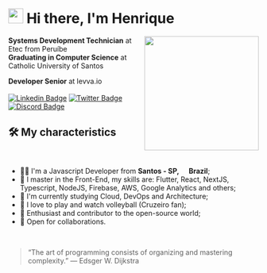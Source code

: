 <h1><img src="https://emojis.slackmojis.com/emojis/images/1570211625/6611/wave-animated.gif?1570211625" width="30"/> Hi there, I'm Henrique </h1>
<img align='right' src="https://media.giphy.com/media/M9gbBd9nbDrOTu1Mqx/giphy.gif" width="230">

**Systems Development Technician** at Etec from Peruíbe
<br>
**Graduating in Computer Science** at Catholic University of Santos
<br>

**Developer Senior** at levva.io
<br><br>
[![Linkedin Badge](https://img.shields.io/badge/-LinkedIn-0e76a8?style=flat&logo=Linkedin&logoColor=white)](https://www.linkedin.com/in/henrique-martins-03436/)
[![Twitter Badge](https://img.shields.io/badge/-Twitter-00acee?style=flat&logo=Twitter&logoColor=white)](https://twitter.com/hmartinsdev)
[![Discord Badge](https://img.shields.io/badge/Discord-7289DA?style=flat&logo=discord&logoColor=white)](https://henriquinhodosgame#0633)


## 🛠 My characteristics

<br>
<ul>
  <li>🧑‍💻 I'm a Javascript Developer from <b>Santos - SP, <img src="https://publicdomainvectors.org/photos/brasil_flag.png" width="13"/> Brazil</b>;</li>
  <li>💾 I master in the Front-End, my skills are: Flutter, React, NextJS, Typescript, NodeJS, Firebase, AWS, Google Analytics and others;</li>
  <li>📖 I'm currently studying Cloud, DevOps and Architecture;</li>
  <li>🥰 I love to play and watch volleyball (Cruzeiro fan);</li>
  <li>🚀 Enthusiast and contributor to the open-source world;</li>
  <li>🤝 Open for collaborations.</li>
</ul>
<br>

> “The art of programming consists of organizing and mastering complexity.”
― Edsger W. Dijkstra

<br>
